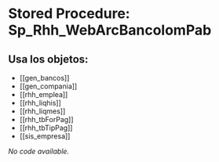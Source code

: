 # Stored Procedure: Sp_Rhh_WebArcBancolomPab

## Usa los objetos:
- [[gen_bancos]]
- [[gen_compania]]
- [[rhh_emplea]]
- [[rhh_liqhis]]
- [[rhh_liqmes]]
- [[rhh_tbForPag]]
- [[rhh_tbTipPag]]
- [[sis_empresa]]

*No code available.*
